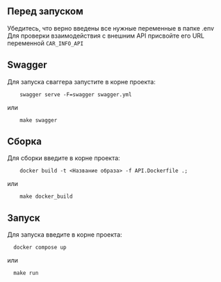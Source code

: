 ## Перед запуском
Убедитесь, что верно введены все нужные переменные в папке .env
Для проверки взаимодействия с внешним API присвойте его URL переменной `CAR_INFO_API`

## Swagger
Для запуска сваггера запустите в корне проекта:
```
	swagger serve -F=swagger swagger.yml
```
или
```
	make swagger
```

## Сборка
Для сборки введите в корне проекта:
```
	docker build -t <Название образа> -f API.Dockerfile .;
```
или
```
	make docker_build
```
## Запуск
Для запуска введите в корне проекта:
```
  docker compose up
```
или
```
  make run
```